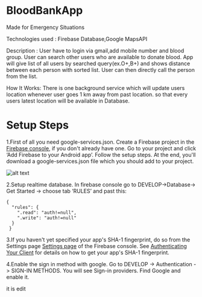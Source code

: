 # BloodBankApp
Made for Emergency Situations

Technologies used : Firebase Database,Google MapsAPI

Description :
User have to login via gmail,add mobile number and blood group.
User can search other users who are available to donate blood.
App will give list of all users by searched query(ex.O+,B+) and shows distance between each person with sorted list.
User can then directly call the person from the list.

How It Works:
There is one background service which will update users location whenever user goes 1 km away from past location.
so that every users latest location will be available in Database.

<h1>Setup Steps</h1>

1.First of all you need google-services.json. Create a Firebase project in the <a href="https://console.firebase.google.com/">Firebase console</a>, if you don't already have one. Go to your project and click ‘Add Firebase to your Android app’. Follow the setup steps. At the end, you'll download a google-services.json file which you should add to your project.

![alt text](https://user-images.githubusercontent.com/7821425/32899277-30da3374-caf3-11e7-86e0-58cb1bfd59e2.png "Download google services json file")


2.Setup realtime database. In firebase console go to DEVELOP->Database-> Get Started -> choose tab ‘RULES’ and past this:
```
{
  "rules": {
    ".read": "auth!=null",
    ".write": "auth!=null"   
  }
 }
 ```


 3.If you haven't yet specified your app's SHA-1 fingerprint, do so from the Settings page <a href="https://console.firebase.google.com/u/0/project/_/settings/general/">Settings page</a> of the Firebase console. See <a href="https://developers.google.com/android/guides/client-auth">Authenticating Your Client</a> for details on how to get your app's SHA-1 fingerprint.
 
 4.Enable the sign in method with google. Go to DEVELOP -> Authentication -> SIGN-IN METHODS. You will see Sign-in providers. Find Google and enable it.


it is edit